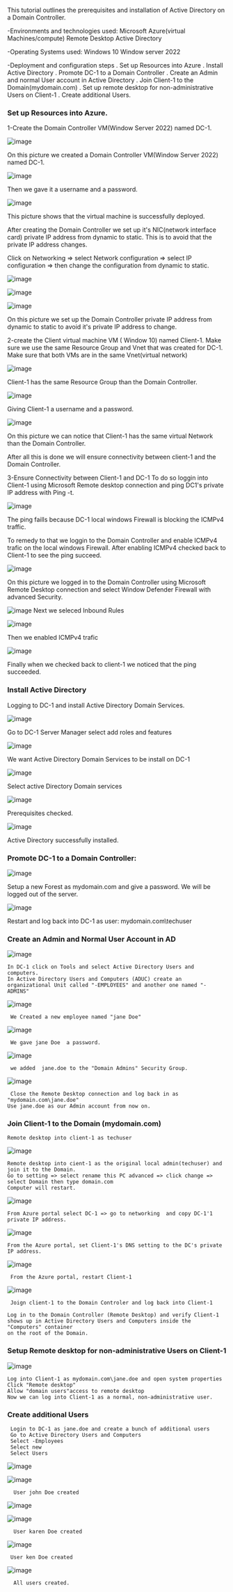 This tutorial outlines the prerequisites and installation of Active Directory on a Domain Controller.

  -Environments and technologies used:
     Microsoft Azure(virtual Machines/compute)
     Remote Desktop
     Active Directory

  -Operating Systems used:
     Windows 10
     Window server 2022

  -Deployment and configuration steps
    . Set up Resources into Azure
    . Install Active Directory
    . Promote DC-1 to a Domain Controller
    . Create an Admin and normal User account in Active Directory
    . Join Client-1 to the Domain(mydomain.com)
    . Set up remote desktop for non-administrative Users on Client-1
    . Create additional Users.



### Set up Resources into Azure.

1-Create the Domain Controller VM(Window Server 2022) named DC-1.

![image](https://github.com/jghis/configure-ad/assets/132087784/b5e822c2-727a-411e-9649-754fb7960b33)

On this picture we created a Domain Controller VM(Window Server 2022) named DC-1.

![image](https://github.com/jghis/configure-ad/assets/132087784/bbe471fb-bc3a-4a24-b0a4-198eea2f52e5)

Then we gave it a username and a password.

![image](https://github.com/jghis/configure-ad/assets/132087784/0d1a3220-dfd8-4686-9a73-7bf27ba651c4)

 This picture shows that the virtual machine is successfully deployed.


After creating the Domain Controller we set up it's NIC(network interface card) private IP address from dynamic to static. This is to avoid that the private IP address changes.

 Click on Networking => select Network configuration => select IP configuration => then change the configuration from dynamic to static.

![image](https://github.com/jghis/configure-ad/assets/132087784/b6b0f704-e3e2-4254-af6b-02df2da080eb)

![image](https://github.com/jghis/configure-ad/assets/132087784/312f79be-d088-47fe-bbc6-e55d3315145c)

![image](https://github.com/jghis/configure-ad/assets/132087784/74591462-9d7c-4e92-8b17-26fdfeaa81d7)

On this picture we set up the Domain Controller  private IP address from dynamic to static to avoid it's private IP address to change.

 2-create the Client virtual machine VM ( Window 10) named Client-1.
  Make sure we use the same Resource Group and Vnet that was created for DC-1.
  Make sure that both VMs are in the same Vnet(virtual network)

![image](https://github.com/jghis/configure-ad/assets/132087784/c1698ae5-154e-480d-ae94-7300b2a8045c)

Client-1 has the same Resource Group than the Domain Controller.

![image](https://github.com/jghis/configure-ad/assets/132087784/d3b69763-f6de-46da-a40c-e8c7b6204c88)

 Giving Client-1 a username and a password.

![image](https://github.com/jghis/configure-ad/assets/132087784/ca67367b-54c1-4b41-89ed-906471198f4b)

On this picture we can notice that Client-1 has the same virtual Network than the Domain Controller.


After all this is done we will ensure connectivity between client-1 and the Domain Controller.

 3-Ensure Connectivity between Client-1 and DC-1
  To do so loggin into Client-1 using  Microsoft Remote desktop connection and ping DC1's private IP address with Ping -t. 

![image](https://github.com/jghis/configure-ad/assets/132087784/8601f0be-174f-4a19-8d49-ee37528f9acb)

The ping faills because DC-1 local windows Firewall is blocking the ICMPv4 traffic. 

To remedy to that we loggin to the Domain Controller and enable ICMPv4 trafic on the local windows Firewall.
After enabling ICMPv4 checked back to Client-1 to see the ping succeed.

![image](https://github.com/jghis/configure-ad/assets/132087784/1129610c-345c-40dc-a287-9187cd41a2e5)

 On this picture we logged in to the Domain Controller  using Microsoft Remote Desktop connection and select Window  Defender Firewall with advanced  Security.
 
![image](https://github.com/jghis/configure-ad/assets/132087784/e59ef741-8e71-4701-bd82-ffa53d08e500)
Next we seleced  Inbound Rules

![image](https://github.com/jghis/configure-ad/assets/132087784/57f877ea-aa78-471d-abb5-5cb6f54fc477)

Then we  enabled ICMPv4 trafic


![image](https://github.com/jghis/configure-ad/assets/132087784/692343d3-e2b2-4499-8915-ab11f5dbc723)

Finally when we checked back to client-1 we noticed that the ping succeeded.

### Install Active Directory

  Logging to DC-1 and install Active Directory Domain Services.
  
  ![image](https://github.com/jghis/configure-ad/assets/132087784/3a2c405b-d8da-4d6c-aee8-75a15fc4d654)

  Go to DC-1 Server Manager  select add roles and features

  ![image](https://github.com/jghis/configure-ad/assets/132087784/38467905-156f-4b05-8681-a39e08970bea)

  We want Active Directory Domain Services to be install on DC-1

  ![image](https://github.com/jghis/configure-ad/assets/132087784/9b804944-a985-421e-a253-dc44d8ac4c12)

  Select active Directory Domain services

  ![image](https://github.com/jghis/configure-ad/assets/132087784/9b6e561b-ed4a-4274-af40-74449ccce0f0)

  Prerequisites checked.

  ![image](https://github.com/jghis/configure-ad/assets/132087784/957c5e85-47f8-4067-b4c3-fd39a323495b)

  Active Directory successfully installed.
  
  ### Promote DC-1 to a Domain Controller: 
 
  ![image](https://github.com/jghis/configure-ad/assets/132087784/e799e281-16af-44d5-892e-1d41e5703ad8)
 
  Setup a new Forest as mydomain.com and give a password.  We will be logged out of the server.
  
 ![image](https://github.com/jghis/configure-ad/assets/132087784/e9e7d5c3-4274-4964-a960-96520ea99e2a)

  Restart and log back into DC-1 as user: mydomain.com\techuser

  

### Create an Admin and Normal User Account in AD


   ![image](https://github.com/jghis/configure-ad/assets/132087784/39ce6924-61fc-4936-9282-48662c057466)

    In DC-1 click on Tools and select Active Directory Users and computers.
    In Active Directory Users and Computers (ADUC) create an organizational Unit called "-EMPLOYEES" and another one named "-ADMINS"
    
   ![image](https://github.com/jghis/configure-ad/assets/132087784/db511f9d-b03f-46bf-9ccc-c41f76784dc0)

     We Created a new employee named "jane Doe"

  ![image](https://github.com/jghis/configure-ad/assets/132087784/54a99b6c-65e8-49f0-b229-cb8d4cb8c961)

     We gave jane Doe  a password.

   ![image](https://github.com/jghis/configure-ad/assets/132087784/2dcfb558-8a46-4763-a8c7-a8b18358feae)

     
     we added  jane.doe to the "Domain Admins" Security Group.


   ![image](https://github.com/jghis/configure-ad/assets/132087784/cb8ddb89-5657-4870-a75a-178c74327f91)

    
     Close the Remote Desktop connection and log back in as "mydomain.com\jane.doe"
    Use jane.doe as our Admin account from now on.

###  Join Client-1 to the Domain (mydomain.com)
   
    Remote desktop into client-1 as techuser
    
   ![image](https://github.com/jghis/configure-ad/assets/132087784/c9f3b8c6-2bf3-44b4-b817-2d43bbb66041)

    Remote desktop into cient-1 as the original local admin(techuser) and join it to the Domain.
    Go to setting => select rename this PC advanced => click change => select Domain then type domain.com
    Computer will restart.

   ![image](https://github.com/jghis/configure-ad/assets/132087784/2fcbf4b8-ab97-4e11-8ced-7b64df5ce978)

    From Azure portal select DC-1 => go to networking  and copy DC-1'1 private IP address.

  

   ![image](https://github.com/jghis/configure-ad/assets/132087784/ba957a99-083f-473e-9840-0811af79f778)

    From the Azure portal, set Client-1's DNS setting to the DC's private IP address.
    
   ![image](https://github.com/jghis/configure-ad/assets/132087784/b5c8a2c9-a958-4c54-b6f8-cf236cd193a0)

     From the Azure portal, restart Client-1
    
   ![image](https://github.com/jghis/configure-ad/assets/132087784/b85593e4-9d79-4b1f-a725-2ac094cc916d)

     Joign client-1 to the Domain Controler and log back into Client-1
    
    Log in to the Domain Controller (Remote Desktop) and verify Client-1 shows up in Active Directory Users and Computers inside the "Computers" container 
    on the root of the Domain.

###  Setup Remote desktop for non-administrative Users on Client-1
   
   ![image](https://github.com/jghis/configure-ad/assets/132087784/04057003-b41c-4e54-94bb-e1752d4d85fc)

    Log into Client-1 as mydomain.com\jane.doe and open system properties
    Click "Remote desktop"
    Allow "domain users"access to remote desktop
    Now we can log into Client-1 as a normal, non-administrative user.
    
### Create additional Users
     
     Login to DC-1 as jane.doe and create a bunch of additional users
     Go to Active Directory Users and Computers
     Select -Employees
     Select new
     Select Users
     
   ![image](https://github.com/jghis/configure-ad/assets/132087784/fcbda746-f623-46c8-96d1-c4aeddc71948)
     
   ![image](https://github.com/jghis/configure-ad/assets/132087784/10bb2e86-521c-4af8-84ae-8dbbfdad879f)

      User john Doe created
     
   ![image](https://github.com/jghis/configure-ad/assets/132087784/5ae66f17-e255-4ca5-99a5-8305cb368bbb)

   ![image](https://github.com/jghis/configure-ad/assets/132087784/f79b3489-f1b6-469f-adb5-81a7556c9f85)

      User karen Doe created

   ![image](https://github.com/jghis/configure-ad/assets/132087784/817ca9bf-90ad-4ffe-ad1b-9e0818e1ed97)

     User ken Doe created

   ![image](https://github.com/jghis/configure-ad/assets/132087784/32b15847-2166-448c-991b-23806f7fbf8a)

      All users created.

      

     


     

     
     
